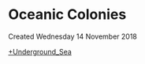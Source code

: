 # Oceanic Colonies
Created Wednesday 14 November 2018

[+Underground_Sea](./Oceanic_Colonies/Underground_Sea.markdown)




